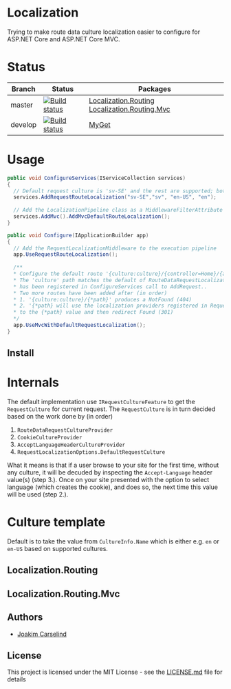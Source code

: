 # Localization
Trying to make route data culture localization easier to configure for ASP.NET Core and ASP.NET Core MVC.

# Status
| Branch | Status | Packages |
|--------|--------|-------|
| master | [![Build status](https://ci.appveyor.com/api/projects/status/ewg0xss3l681ram3?svg=true)](https://ci.appveyor.com/project/curemedia/localization) | [Localization.Routing](https://www.nuget.org/packages/Cure.AspNetCore.Localization.Routing/) [Localization.Routing.Mvc](https://www.nuget.org/packages/Cure.AspNetCore.Localization.Routing.Mvc/) |
| develop | [![Build status](https://ci.appveyor.com/api/projects/status/ewg0xss3l681ram3/branch/develop?svg=true)](https://ci.appveyor.com/project/curemedia/localization/branch/develop) | [MyGet](https://www.myget.org/feed/Packages/curemedia-ci) |


# Usage
```c#
public void ConfigureServices(IServiceCollection services)
{
  // Default request culture is 'sv-SE' and the rest are supported; both culture and ui culture
  services.AddRequestRouteLocalization("sv-SE","sv", "en-US", "en");
  
  // Add the LocalizationPipeline class as a MiddlewareFilterAttribute in the MVC pipeline
  services.AddMvc().AddMvcDefaultRouteLocalization();
}
```

```c#
public void Configure(IApplicationBuilder app)
{
  // Add the RequestLocalizationMiddleware to the execution pipeline
  app.UseRequestRouteLocalization();
  
  /**
  * Configure the default route '{culture:culture}/{controller=Home}/{action=Index}/{id?}'
  * The 'culture' path matches the default of RouteDataRequestLocalizationProvider and the constraint 'culture'
  * has been registered in ConfigureServices call to AddRequest..
  * Two more routes have been added after (in order)
  * 1. '{culture:culture}/{*path}' produces a NotFound (404)
  * 2. '{*path} will use the localization providers registered in RequestRouteOptions to determine the culture and postpend
  * to the {*path} value and then redirect Found (301)
  */
  app.UseMvcWithDefaultRequestLocalization();  
}
```
## Install


# Internals
The default implementation use `IRequestCultureFeature` to get the `RequestCulture` for current request. The `RequestCulture` is in turn decided based on the work done by (in order)
1. `RouteDataRequestCultureProvider`
2. `CookieCultureProvider`
3. `AcceptLanguageHeaderCultureProvider`
4. `RequestLocalizationOptions.DefaultRequestCulture`

What it means is that if a user browse to your site for the first time, without any culture, it will be decuded by inspecting the `Accept-Language` header value(s) (step 3.). Once on your site presented with the option to select language (which creates the cookie), and does so, the next time this value will be used (step 2.).

# Culture template
Default is to take the value from `CultureInfo.Name` which is either e.g. `en` or `en-US` based on supported cultures.

## Localization.Routing

## Localization.Routing.Mvc

## Authors

* [Joakim Carselind](https://github.com/joacar)


## License

This project is licensed under the MIT License - see the [LICENSE.md](LICENSE.md) file for details
